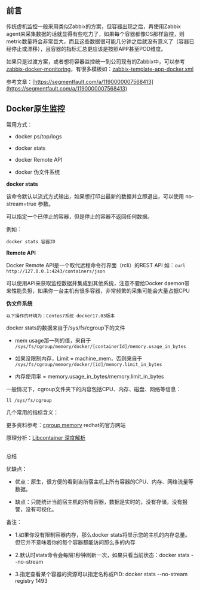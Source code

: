 

## 前言

传统虚机监控一般采用类似Zabbix的方案，但容器出现之后，再使用Zabbix agent来采集数据的话就显得有些吃力了，如果每个容器都像OS那样监控，则metric数量将会非常巨大，而且这些数据很可能几分钟之后就没有意义了（容器已经停止或漂移），且容器的指标汇总更应该是按照APP甚至POD维度。

如果只是过渡方案，或者想将容器监控统一到公司现有的Zabbix中，可以参考[zabbix-docker-monitoring](https://github.com/monitoringartist/zabbix-docker-monitoring)，有很多模板如：[zabbix-template-app-docker.xml](https://raw.githubusercontent.com/monitoringartist/zabbix-docker-monitoring/master/template/Zabbix-Template-App-Docker.xml)

参考文章：[https://segmentfault.com/a/1190000007568413](https://segmentfault.com/a/1190000007568413)

## Docker原生监控

常用方式：

- docker ps/top/logs
    
- docker stats
    
- docker Remote API
    
- docker 伪文件系统
    

**docker stats**

该命令默认以流式方式输出，如果想打印出最新的数据并立即退出，可以使用 no-stream=true 参数。

可以指定一个已停止的容器，但是停止的容器不返回任何数据。

例如：

```
docker stats 容器ID
```

**Remote API**

Docker Remote API是一个取代远程命令行界面（rcli）的REST API 如：`curl http://127.0.0.1:4243/containers/json`

可以使用API来获取监控数据并集成到其他系统，注意不要给Docker daemon带来性能负担，如果你一台主机有很多容器，非常频繁的采集可能会大量占据CPU

**伪文件系统**

`以下操作的环境为：Centos7系统 docker17.03版本`

docker stats的数据来自于/sys/fs/cgroup下的文件

- mem usage那一列的值，来自于 `/sys/fs/cgroup/memory/docker/[containerId]/memory.usage_in_bytes`
    
- 如果没限制内存，Limit = machine_mem，否则来自于 `/sys/fs/cgroup/memory/docker/[id]/memory.limit_in_bytes`
    
- 内存使用率 = memory.usage_in_bytes/memory.limit_in_bytes
    

一般情况下，cgroup文件夹下的内容包括CPU、内存、磁盘、网络等信息：
```
ll /sys/fs/cgroup
```


几个常用的指标含义：

更多资料参考：[cgroup memory](https://access.redhat.com/documentation/en-us/red_hat_enterprise_linux/6/html/resource_management_guide/sec-memory)
redhat的官方网站


原理分析：[Libcontainer 深度解析](https://www.infoq.cn/article/docker-container-management-libcontainer-depth-analysis)

## 


总结

优缺点：

- 优点：原生，很方便的看到当前宿主机上所有容器的CPU、内存、网络流量等数据。
    
- 缺点：只能统计当前宿主机的所有容器，数据是实时的，没有存储，没有报警，没有可视化。
    

备注：

- 1.如果你没有限制容器内存，那么docker stats将显示您的主机的内存总量。但它并不意味着你的每个容器都能访问那么多的内存
    
- 2.默认时stats命令会每隔1秒钟刷新一次，如果只看当前状态：docker stats --no-stream
    
- 3.指定查看某个容器的资源可以指定名称或PID: docker stats --no-stream registry 1493
    
